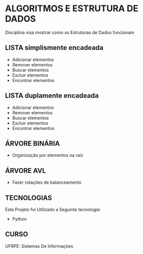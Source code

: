 # ALGORITMOS E ESTRUTURA DE DADOS
 Disciplina visa mostrar como as Estruturas de Dados funcionam

## LISTA simplismente encadeada
- Adicionar elementos
- Remover elementos
- Buscar elementos
- Excluir elementos
- Encontrar elementos

## LISTA duplamente encadeada
- Adicionar elementos
- Remover elementos
- Buscar elementos
- Excluir elementos
- Encontrar elementos
 
## ÁRVORE BINÁRIA
- Organização por elementos na raiz

## ÁRVORE AVL
- Fazer rotações de balanceamento

## TECNOLOGIAS
 Este Projeto foi Utilizado a Seguinte tecnologia:
  - Python

## CURSO
 UFRPE: Sistemas De Informações